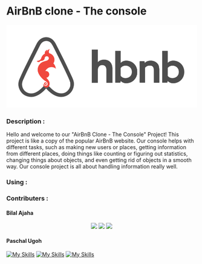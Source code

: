 <h1>AirBnB clone - The console</h1>

![alt text](image.png)

<h3> Description :</h3>
<p>Hello and welcome to our "AirBnB Clone - The Console" Project! This project is like a copy of the popular AirBnB website. Our console helps with different tasks, such as making new users or places, getting information from different places, doing things like counting or figuring out statistics, changing things about objects, and even getting rid of objects in a smooth way. Our console project is all about handling information really well.</p>


<h3>Using :</h3>
<h3></h3>
<h3></h3>


<h3> Contributers :</h3>

<h4>Bilal Ajaha</h4>
<p align="center">
  <a href="https://skillicons.dev">
    <a href="https://github.com/Voxold"><img src="https://skillicons.dev/icons?i=github" /></a>
    <a href="https://github.com/Voxold"><img src="https://skillicons.dev/icons?i=linkedin" /></a>
    <a href="https://github.com/Voxold"><img src="https://skillicons.dev/icons?i=twitter" /></a>
  </a>
</p>


<h4>Paschal Ugoh</h4>

[![My Skills](https://skillicons.dev/icons?i=js,html,css,wasm)](https://skillicons.dev)
[![My Skills](https://skillicons.dev/icons?i=js,html,css,wasm)](https://skillicons.dev)
[![My Skills](https://skillicons.dev/icons?i=js,html,css,wasm)](https://skillicons.dev)